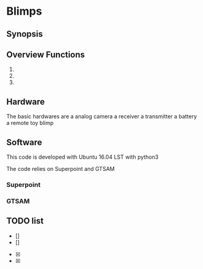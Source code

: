 # Blimps

## Synopsis

## Overview Functions
1. 
2. 
3. 

## Hardware
The basic hardwares are 
a analog camera
a receiver
a transmitter
a battery
a remote toy blimp

## Software
This code is developed with Ubuntu 16.04 LST with python3

The code relies on Superpoint and GTSAM
### Superpoint
### GTSAM

## TODO list
- []
- []
- [x]
- [x]